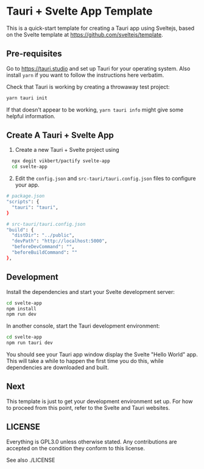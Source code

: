 # Tauri + Svelte App Template

This is a quick-start template for creating a Tauri app using Sveltejs, based on
the Svelte template at https://github.com/sveltejs/template.

## Pre-requisites
Go to https://tauri.studio and set up Tauri for your operating system. Also
install `yarn` if you want to follow the instructions here verbatim.

Check that Tauri is working by creating a throwaway test project:
```bash
yarn tauri init
```
If that doesn't appear to be working, `yarn tauri info` might give some helpful information.

## Create A Tauri + Svelte App 
1. Create a new Tauri + Svelte project using
```bash
  npx degit vikbert/pactify svelte-app
  cd svelte-app
```

2. Edit the `config.json` and `src-tauri/tauri.config.json` files to configure your
app.
```bash
# package.json
"scripts": {
  "tauri": "tauri",
}

# src-tauri/tauri.config.json
"build": {
  "distDir": "../public",
  "devPath": "http://localhost:5000",
  "beforeDevCommand": "",
  "beforeBuildCommand": ""
},
```


## Development

Install the dependencies and start your Svelte development server:
```bash
cd svelte-app
npm install
npm run dev
```

In another console, start the Tauri development environment:
```bash
cd svelte-app
npm run tauri dev
```

You should see your Tauri app window display the Svelte "Hello World" app. This
will take a while to happen the first time you do this, while dependencies are
downloaded and built.

## Next

This template is just to get your development environment set up. For how to
proceed from this point, refer to the Svelte and Tauri websites.

## LICENSE

Everything is GPL3.0 unless otherwise stated. Any contributions are accepted on the condition they conform to this license.

See also ./LICENSE
